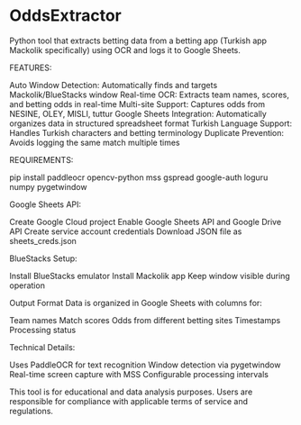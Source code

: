 # OddsExtractor
Python tool that extracts betting data from a betting app (Turkish app Mackolik specifically) using OCR and logs it to Google Sheets.

FEATURES: 

Auto Window Detection: Automatically finds and targets Mackolik/BlueStacks window
Real-time OCR: Extracts team names, scores, and betting odds in real-time
Multi-site Support: Captures odds from NESINE, OLEY, MISLI, tuttur
Google Sheets Integration: Automatically organizes data in structured spreadsheet format
Turkish Language Support: Handles Turkish characters and betting terminology
Duplicate Prevention: Avoids logging the same match multiple times

REQUIREMENTS:

pip install paddleocr opencv-python mss gspread google-auth loguru numpy pygetwindow

Google Sheets API:

Create Google Cloud project
Enable Google Sheets API and Google Drive API
Create service account credentials
Download JSON file as sheets_creds.json


BlueStacks Setup:

Install BlueStacks emulator
Install Mackolik app
Keep window visible during operation

Output Format
Data is organized in Google Sheets with columns for:

Team names
Match scores
Odds from different betting sites
Timestamps
Processing status

Technical Details:

Uses PaddleOCR for text recognition
Window detection via pygetwindow
Real-time screen capture with MSS
Configurable processing intervals

This tool is for educational and data analysis purposes. Users are responsible for compliance with applicable terms of service and regulations.
